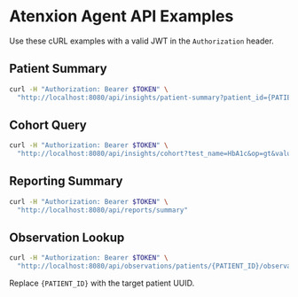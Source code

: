 # Atenxion Agent API Examples

Use these cURL examples with a valid JWT in the `Authorization` header.

## Patient Summary
```bash
curl -H "Authorization: Bearer $TOKEN" \
  "http://localhost:8080/api/insights/patient-summary?patient_id={PATIENT_ID}&last_n=3"
```

## Cohort Query
```bash
curl -H "Authorization: Bearer $TOKEN" \
  "http://localhost:8080/api/insights/cohort?test_name=HbA1c&op=gt&value=8&months=6"
```

## Reporting Summary
```bash
curl -H "Authorization: Bearer $TOKEN" \
  "http://localhost:8080/api/reports/summary"
```

## Observation Lookup
```bash
curl -H "Authorization: Bearer $TOKEN" \
  "http://localhost:8080/api/observations/patients/{PATIENT_ID}/observations?author=me&limit=5"
```
Replace `{PATIENT_ID}` with the target patient UUID.
